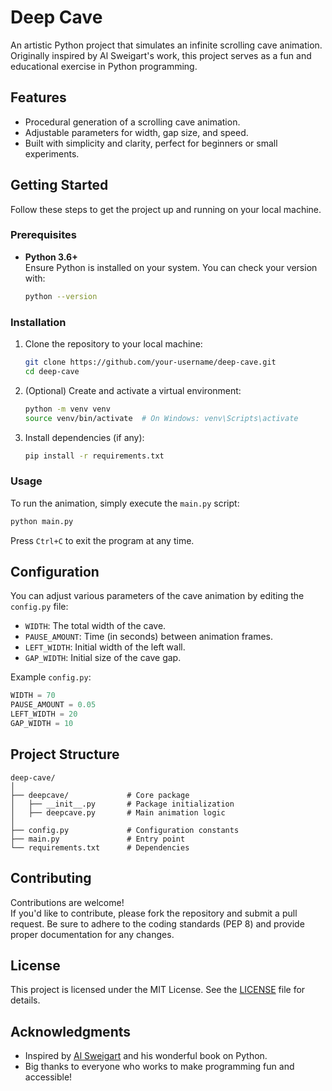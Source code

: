 # Deep Cave

An artistic Python project that simulates an infinite scrolling cave animation.  
Originally inspired by Al Sweigart's work, this project serves as a fun and educational exercise in Python programming.

## Features

- Procedural generation of a scrolling cave animation.
- Adjustable parameters for width, gap size, and speed.
- Built with simplicity and clarity, perfect for beginners or small experiments.

## Getting Started

Follow these steps to get the project up and running on your local machine.

### Prerequisites

- **Python 3.6+**  
  Ensure Python is installed on your system. You can check your version with:
  ```bash
  python --version
  ```

### Installation

1. Clone the repository to your local machine:
   ```bash
   git clone https://github.com/your-username/deep-cave.git
   cd deep-cave
   ```

2. (Optional) Create and activate a virtual environment:
   ```bash
   python -m venv venv
   source venv/bin/activate  # On Windows: venv\Scripts\activate
   ```

3. Install dependencies (if any):
   ```bash
   pip install -r requirements.txt
   ```

### Usage

To run the animation, simply execute the `main.py` script:
```bash
python main.py
```

Press `Ctrl+C` to exit the program at any time.

## Configuration

You can adjust various parameters of the cave animation by editing the `config.py` file:

- `WIDTH`: The total width of the cave.
- `PAUSE_AMOUNT`: Time (in seconds) between animation frames.
- `LEFT_WIDTH`: Initial width of the left wall.
- `GAP_WIDTH`: Initial size of the cave gap.

Example `config.py`:
```python
WIDTH = 70
PAUSE_AMOUNT = 0.05
LEFT_WIDTH = 20
GAP_WIDTH = 10
```

## Project Structure

```
deep-cave/
│
├── deepcave/             # Core package
│   ├── __init__.py       # Package initialization
│   ├── deepcave.py       # Main animation logic
│
├── config.py             # Configuration constants
├── main.py               # Entry point
└── requirements.txt      # Dependencies
```

## Contributing

Contributions are welcome!  
If you'd like to contribute, please fork the repository and submit a pull request. Be sure to adhere to the coding standards (PEP 8) and provide proper documentation for any changes.

## License

This project is licensed under the MIT License. See the [LICENSE](LICENSE) file for details.

## Acknowledgments

- Inspired by [Al Sweigart](https://nostarch.com/big-book-small-python-programming) and his wonderful book on Python.
- Big thanks to everyone who works to make programming fun and accessible!
